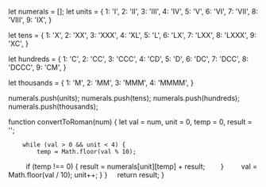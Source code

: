 let numerals = [];
let units = {
    1: 'I',
    2: 'II',
    3: 'III',
    4: 'IV',
    5: 'V',
    6: 'VI',
    7: 'VII',
    8: 'VIII',
    9: 'IX',
}

let tens = {
    1: 'X',
    2: 'XX',
    3: 'XXX',
    4: 'XL',
    5: 'L',
    6: 'LX',
    7: 'LXX',
    8: 'LXXX',
    9: 'XC',
}

let hundreds = {
    1: 'C',
    2: 'CC',
    3: 'CCC',
    4: 'CD',
    5: 'D',
    6: 'DC',
    7: 'DCC',
    8: 'DCCC',
    9: 'CM',
}

let thousands = {
    1: 'M',
    2: 'MM',
    3: 'MMM',
    4: 'MMMM',
}

numerals.push(units);
numerals.push(tens);
numerals.push(hundreds);
numerals.push(thousands);

function convertToRoman(num) {
    let val = num,
        unit = 0,
        temp = 0,
        result = '';
        
        while (val > 0 && unit < 4) {
            temp = Math.floor(val % 10);
            if (temp !== 0) {
                result = numerals[unit][temp] + result;        }
                val = Math.floor(val / 10);
                unit++;
            }
      }
      return result;
}
